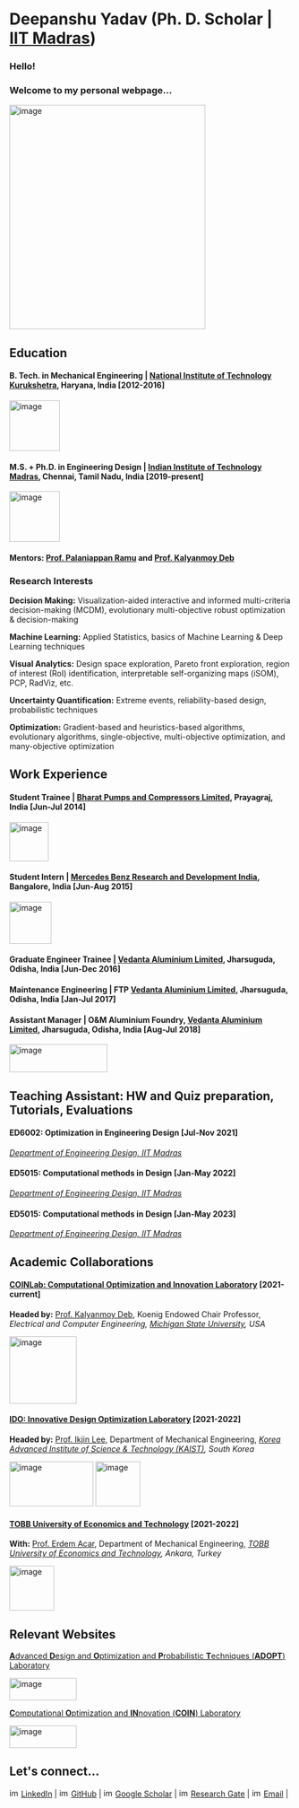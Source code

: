 # Deepanshu Yadav (Ph. D. Scholar | [IIT Madras](https://www.iitm.ac.in/))


### Hello! 

### Welcome to my personal webpage...

<img src="https://github.com/deepanshuIITM/Homepage/assets/137225940/98e92068-30da-4798-bb35-5fcc0d7187d5" alt="image" width="350" height="400">

## Education 

####   B. Tech. in Mechanical Engineering | [National Institute of Technology Kurukshetra](https://nitkkr.ac.in/), Haryana, India [2012-2016]
<img src="https://github.com/deepanshuIITM/Homepage/assets/137225940/095c9b2a-441f-4375-a21e-812b692899b0" alt="image" width="90" height="90">

####   M.S. + Ph.D. in Engineering Design | [Indian Institute of Technology Madras](https://www.iitm.ac.in/), Chennai, Tamil Nadu, India [2019-present]
<img src="https://github.com/deepanshuIITM/Homepage/assets/137225940/14fda2f8-c607-4f04-8d5b-8b99291bf97c" alt="image" width="90" height="90">

#### Mentors: [Prof. Palaniappan Ramu](https://ed.iitm.ac.in/~palramu/) and [Prof. Kalyanmoy Deb](https://www.egr.msu.edu/~kdeb/)

### Research Interests
**Decision Making:** Visualization-aided interactive and informed multi-criteria decision-making (MCDM), evolutionary multi-objective robust optimization & decision-making

**Machine Learning:** Applied Statistics, basics of Machine Learning & Deep Learning techniques

**Visual Analytics:** Design space exploration, Pareto front exploration, region of interest (RoI) identification, interpretable self-organizing maps (iSOM), PCP, RadViz, etc.

**Uncertainty Quantification:** Extreme events, reliability-based design, probabilistic techniques

**Optimization:** Gradient-based and heuristics-based algorithms, evolutionary algorithms, single-objective, multi-objective optimization, and many-objective optimization

## Work Experience

####   Student Trainee | [Bharat Pumps and Compressors Limited](https://www.bpcnaini.co.in/), Prayagraj, India [Jun-Jul 2014]
<img src="https://github.com/deepanshuIITM/Homepage/assets/137225940/2d3db22d-8584-4d2c-b825-8e745f19de25" alt="image" width="70" height="70">

####   Student Intern | [Mercedes Benz Research and Development India](https://www.mbrdi.co.in/), Bangalore, India [Jun-Aug 2015]
<img src="https://github.com/deepanshuIITM/Homepage/assets/137225940/5bcfd643-0d56-4a54-9838-f7793893e7f3" alt="image" width="75" height="75">

####   Graduate Engineer Trainee | [Vedanta Aluminium Limited](https://vedantaaluminium.com/), Jharsuguda, Odisha, India [Jun-Dec 2016]

####   Maintenance Engineering | FTP [Vedanta Aluminium Limited](https://vedantaaluminium.com/), Jharsuguda, Odisha, India [Jan-Jul 2017]

####   Assistant Manager | O&M Aluminium Foundry, [Vedanta Aluminium Limited](https://vedantaaluminium.com/), Jharsuguda, Odisha, India [Aug-Jul 2018]
<img src="https://github.com/deepanshuIITM/Homepage/assets/137225940/4ffac036-8091-48f3-9666-4d78b29e3ef2" alt="image" width="175" height="50">

## Teaching Assistant: HW and Quiz preparation, Tutorials, Evaluations

#### ED6002: Optimization in Engineering Design [Jul-Nov 2021]
*[Department of Engineering Design, IIT Madras](https://ed.iitm.ac.in/)* 

#### ED5015: Computational methods in Design [Jan-May 2022]
*[Department of Engineering Design, IIT Madras](https://ed.iitm.ac.in/)* 

#### ED5015: Computational methods in Design [Jan-May 2023]
*[Department of Engineering Design, IIT Madras](https://ed.iitm.ac.in/)*

## Academic Collaborations 

####   [COINLab: Computational Optimization and Innovation Laboratory](https://www.coin-lab.org/content/members.html) [2021-current]
**Headed by:** [Prof. Kalyanmoy Deb](https://www.egr.msu.edu/~kdeb/), Koenig Endowed Chair Professor, *Electrical and Computer Engineering, [Michigan State University](https://msu.edu/), USA* 

<img src="https://github.com/deepanshuIITM/Homepage/assets/137225940/174e1146-140d-4fc9-9489-236130cfdf0b" alt="image" width="120" height="120">

####   [IDO: Innovative Design Optimization Laboratory](http://idol.kaist.ac.kr/courses/?ckattempt=1) [2021-2022]
**Headed by:** [Prof. Ikjin Lee](http://idol.kaist.ac.kr/members/professor/), Department of Mechanical Engineering, *[Korea Advanced Institute of Science & Technology (KAIST)](https://www.kaist.ac.kr/en/), South Korea*

<img src="https://github.com/deepanshuIITM/Homepage/assets/137225940/f014180f-581d-4fae-a609-09634680227e" alt="image" width="150" height="80">
<img src="https://github.com/deepanshuIITM/Homepage/assets/137225940/25f293b4-c628-44b0-9620-cfb105f93fe8" alt="image" width="80" height="80">

####   [TOBB University of Economics and Technology](https://www.etu.edu.tr/en) [2021-2022]
**With:** [Prof. Erdem Acar](http://acar.etu.edu.tr/), Department of Mechanical Engineering, *[TOBB University of Economics and Technology](https://www.etu.edu.tr/en), Ankara, Turkey* 

<img src="https://github.com/deepanshuIITM/Homepage/assets/137225940/af57ce68-89cf-427b-8849-9f7e10ece29d" alt="image" width="80" height="80">

## Relevant Websites

[**A**dvanced **D**esign and **O**ptimization and **P**robabilistic **T**echniques (**ADOPT**) Laboratory](https://ed.iitm.ac.in/~palramu/team.html)

<img src="https://github.com/deepanshuIITM/Homepage/assets/137225940/9d480dd0-41c5-4a33-9c3d-43caa4fbb820" alt="image" width="120" height="40">

[**C**omputational **O**ptimization and **IN**novation (**COIN**) Laboratory](https://www.coin-lab.org/content/members.html)
 
<img src="https://github.com/deepanshuIITM/Homepage/assets/137225940/6b9d7e75-c121-4edd-b16b-528264005bf9" alt="image" width="120" height="40">


 ## Let's connect...
<img src="https://github.com/deepanshuIITM/Homepage/assets/137225940/6a0113b8-6857-4571-b00f-fb4f2edc00c6" alt="image" width="17" height="15">  [LinkedIn](https://www.linkedin.com/in/deepanshu-yadav-557812b7/) |
<img src="https://github.com/deepanshuIITM/Homepage/assets/137225940/a86cf97c-0744-49c2-8ae6-647adf621dda" alt="image" width="17" height="15">  [GitHub](https://github.com/deepanshuIITM?tab=repositories) |
<img src="https://github.com/deepanshuIITM/Homepage/assets/137225940/4d7457d0-7b5e-45c0-8d79-2d68fadfcf6a" alt="image" width="17" height="15"> [Google Scholar](https://scholar.google.com/citations?user=CGESxnMAAAAJ&hl=en&authuser=1) |
<img src="https://github.com/deepanshuIITM/Homepage/assets/137225940/e1ff0157-29a8-4e52-9a60-7386870f26b4" alt="image" width="17" height="15">  [Research Gate](https://www.researchgate.net/profile/Deepanshu-Yadav-5) |
<img src="https://github.com/deepanshuIITM/Homepage/assets/137225940/08627ae9-6841-4820-8ad8-3df2dc3fa06f" alt="image" width="17" height="15">  [Email](deepanshu.yadav380@gmail.com) | 

   
    







